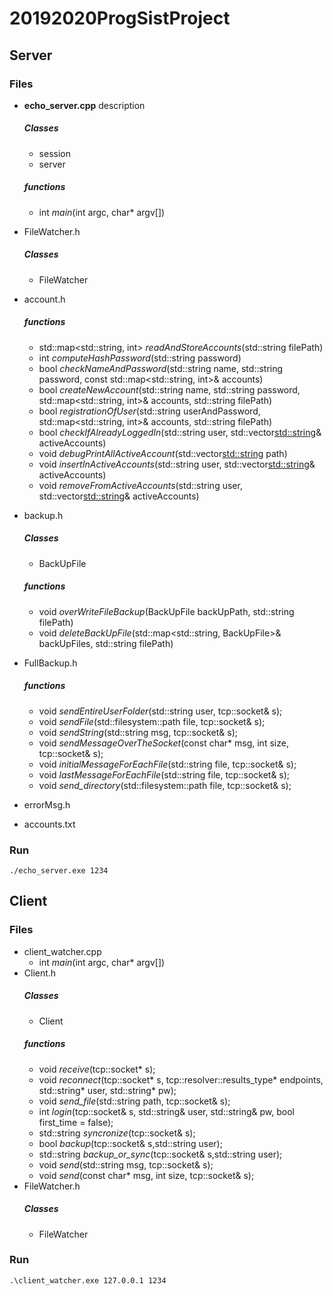 ﻿# 20192020ProgSistProject





## Server

### Files

- **echo_server.cpp** description
    ##### Classes
    - session
    - server
    ##### functions
    - int *main*(int argc, char* argv[])
    
- FileWatcher.h
    ##### Classes
    - FileWatcher
- account.h
    ##### functions
    - std::map<std::string, int> *readAndStoreAccounts*(std::string filePath)
    - int *computeHashPassword*(std::string password)
    - bool *checkNameAndPassword*(std::string name, std::string password, const std::map<std::string, int>& accounts)
    - bool *createNewAccount*(std::string name, std::string password, std::map<std::string, int>& accounts, std::string filePath)
    - bool *registrationOfUser*(std::string userAndPassword, std::map<std::string, int>& accounts, std::string filePath)
    - bool *checkIfAlreadyLoggedIn*(std::string user, std::vector<std::string>& activeAccounts)
    - void *debugPrintAllActiveAccount*(std::vector<std::string> path)
    - void *insertInActiveAccounts*(std::string user, std::vector<std::string>& activeAccounts)
    - void *removeFromActiveAccounts*(std::string user, std::vector<std::string>& activeAccounts) 
- backup.h
    ##### Classes
    - BackUpFile
    ##### functions
    - void *overWriteFileBackup*(BackUpFile backUpPath, std::string filePath)
    - void *deleteBackUpFile*(std::map<std::string, BackUpFile>& backUpFiles, std::string filePath)
- FullBackup.h
    ##### functions
    - void *sendEntireUserFolder*(std::string user, tcp::socket& s);
    - void *sendFile*(std::filesystem::path file, tcp::socket& s);
    - void *sendString*(std::string msg, tcp::socket& s);
    - void *sendMessageOverTheSocket*(const char* msg, int size, tcp::socket& s);
    - void *initialMessageForEachFile*(std::string file, tcp::socket& s);
    - void *lastMessageForEachFile*(std::string file, tcp::socket& s);
    - void *send_directory*(std::filesystem::path file, tcp::socket& s);
- errorMsg.h
- accounts.txt

### Run
    ./echo_server.exe 1234

## Client

### Files

- client_watcher.cpp
    - int *main*(int argc, char* argv[])
- Client.h
    ##### Classes
    - Client
    ##### functions
    - void *receive*(tcp::socket* s);           
    - void *reconnect*(tcp::socket* s, tcp::resolver::results_type* endpoints, std::string* user, std::string* pw);
    - void *send_file*(std::string path, tcp::socket& s);
    - int *login*(tcp::socket& s, std::string& user, std::string& pw, bool first_time = false);
    - std::string *syncronize*(tcp::socket& s);
    - bool *backup*(tcp::socket& s,std::string user);
    - std::string *backup_or_sync*(tcp::socket& s,std::string user);
    - void *send*(std::string msg, tcp::socket& s);
    - void *send*(const char* msg, int size, tcp::socket& s);
- FileWatcher.h
    ##### Classes
    - FileWatcher
### Run
    .\client_watcher.exe 127.0.0.1 1234
